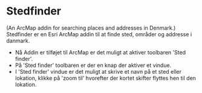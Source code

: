 ﻿# Stedfinder

(An ArcMap addin for searching places and addresses in Denmark.)
Stedfinder er en Esri ArcMap addin til at finde sted, områder og addresse i danmark.

- Nå Addin er tilføjet til ArcMap er det muligt at aktiver toolbaren 'Sted finder'.
- På 'Sted finder' toolbaren er der en knap der aktiver et vindue.
- I 'Sted finder' vindue er det muligt at skrive et navn på et sted eller lokation, klikke på 'zoom til' hvorefter der kortet skifter flyttes hen til den lokation.